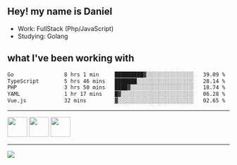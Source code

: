 ## Hey! my name is Daniel

- Work: FullStack (Php/JavaScript)
- Studying: Golang

## what I've been working with
<!--START_SECTION:waka-->

```txt
Go                8 hrs 1 min     █████████▓░░░░░░░░░░░░░░░   39.09 %
TypeScript        5 hrs 46 mins   ███████░░░░░░░░░░░░░░░░░░   28.14 %
PHP               3 hrs 50 mins   ████▓░░░░░░░░░░░░░░░░░░░░   18.74 %
YAML              1 hr 17 mins    █▓░░░░░░░░░░░░░░░░░░░░░░░   06.28 %
Vue.js            32 mins         ▓░░░░░░░░░░░░░░░░░░░░░░░░   02.65 %
```

<!--END_SECTION:waka-->
    

<hr>
<div>
    <img height="45" src="https://img.icons8.com/color/48/000000/nodejs.png"/>
    <img height="45" src="https://www.vectorlogo.zone/logos/golang/golang-ar21.svg">
    <img height="45" src="https://www.vectorlogo.zone/logos/nestjs/nestjs-icon.svg">
</div>
<hr>
<div>
    <a href="https://www.linkedin.com/in/daniel-lucas-bb7b82193/" target="_blank">
        <img src="https://img.shields.io/badge/LinkedIn-0077B5?style=for-the-badge&logo=linkedin&logoColor=white">
    </a>
</div>
